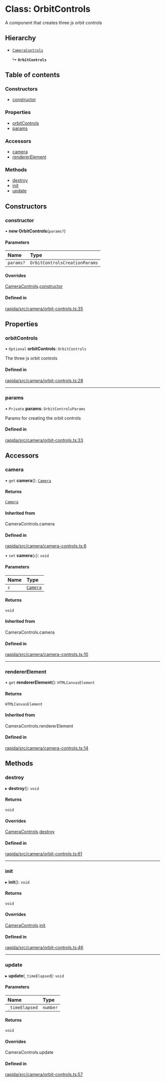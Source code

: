 # Class: OrbitControls

A component that creates three js orbit controls

## Hierarchy

- [`CameraControls`](CameraControls.md)

  ↳ **`OrbitControls`**

## Table of contents

### Constructors

- [constructor](OrbitControls.md#constructor)

### Properties

- [orbitControls](OrbitControls.md#orbitcontrols)
- [params](OrbitControls.md#params)

### Accessors

- [camera](OrbitControls.md#camera)
- [rendererElement](OrbitControls.md#rendererelement)

### Methods

- [destroy](OrbitControls.md#destroy)
- [init](OrbitControls.md#init)
- [update](OrbitControls.md#update)

## Constructors

### constructor

• **new OrbitControls**(`params?`)

#### Parameters

| Name | Type |
| :------ | :------ |
| `params?` | `OrbitControlsCreationParams` |

#### Overrides

[CameraControls](CameraControls.md).[constructor](CameraControls.md#constructor)

#### Defined in

[rapida/src/camera/orbit-controls.ts:35](https://gitlab.com/isaacmason/rapida/-/blob/bdcd146/packages/rapida/src/camera/orbit-controls.ts#L35)

## Properties

### orbitControls

• `Optional` **orbitControls**: `OrbitControls`

The three js orbit controls

#### Defined in

[rapida/src/camera/orbit-controls.ts:28](https://gitlab.com/isaacmason/rapida/-/blob/bdcd146/packages/rapida/src/camera/orbit-controls.ts#L28)

___

### params

• `Private` **params**: `OrbitControlsParams`

Params for creating the orbit controls

#### Defined in

[rapida/src/camera/orbit-controls.ts:33](https://gitlab.com/isaacmason/rapida/-/blob/bdcd146/packages/rapida/src/camera/orbit-controls.ts#L33)

## Accessors

### camera

• `get` **camera**(): [`Camera`](Camera.md)

#### Returns

[`Camera`](Camera.md)

#### Inherited from

CameraControls.camera

#### Defined in

[rapida/src/camera/camera-controls.ts:6](https://gitlab.com/isaacmason/rapida/-/blob/bdcd146/packages/rapida/src/camera/camera-controls.ts#L6)

• `set` **camera**(`c`): `void`

#### Parameters

| Name | Type |
| :------ | :------ |
| `c` | [`Camera`](Camera.md) |

#### Returns

`void`

#### Inherited from

CameraControls.camera

#### Defined in

[rapida/src/camera/camera-controls.ts:10](https://gitlab.com/isaacmason/rapida/-/blob/bdcd146/packages/rapida/src/camera/camera-controls.ts#L10)

___

### rendererElement

• `get` **rendererElement**(): `HTMLCanvasElement`

#### Returns

`HTMLCanvasElement`

#### Inherited from

CameraControls.rendererElement

#### Defined in

[rapida/src/camera/camera-controls.ts:14](https://gitlab.com/isaacmason/rapida/-/blob/bdcd146/packages/rapida/src/camera/camera-controls.ts#L14)

## Methods

### destroy

▸ **destroy**(): `void`

#### Returns

`void`

#### Overrides

[CameraControls](CameraControls.md).[destroy](CameraControls.md#destroy)

#### Defined in

[rapida/src/camera/orbit-controls.ts:61](https://gitlab.com/isaacmason/rapida/-/blob/bdcd146/packages/rapida/src/camera/orbit-controls.ts#L61)

___

### init

▸ **init**(): `void`

#### Returns

`void`

#### Overrides

[CameraControls](CameraControls.md).[init](CameraControls.md#init)

#### Defined in

[rapida/src/camera/orbit-controls.ts:46](https://gitlab.com/isaacmason/rapida/-/blob/bdcd146/packages/rapida/src/camera/orbit-controls.ts#L46)

___

### update

▸ **update**(`_timeElapsed`): `void`

#### Parameters

| Name | Type |
| :------ | :------ |
| `_timeElapsed` | `number` |

#### Returns

`void`

#### Overrides

CameraControls.update

#### Defined in

[rapida/src/camera/orbit-controls.ts:57](https://gitlab.com/isaacmason/rapida/-/blob/bdcd146/packages/rapida/src/camera/orbit-controls.ts#L57)

